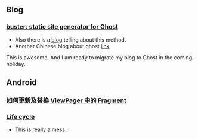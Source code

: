 ## Blog
### [buster: static site generator for Ghost](https://github.com/axitkhurana/buster)
- Also there is a [blog](https://stefanscherer.github.io/setup-ghost-for-github-pages/) telling about this method.
- Another Chinese blog about ghost.[link](http://www.jianshu.com/p/5ce120eb888c)

This is awesome. And I am ready to migrate my blog to Ghost in the coming holiday.

## Android
### [如何更新及替换 ViewPager 中的 Fragment](http://segmentfault.com/a/1190000003742057)

### [Life cycle](https://plus.google.com/u/0/+StevePomeroy/posts/HsthxN21Yp1)

- This is really a mess...
